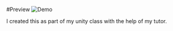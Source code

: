 #Preview
![Demo](https://raw.githubusercontent.com/AlexanderPfeifer/WorldGeneration/main/WorldGeneration.gif)

I created this as part of my unity class with the help of my tutor.
